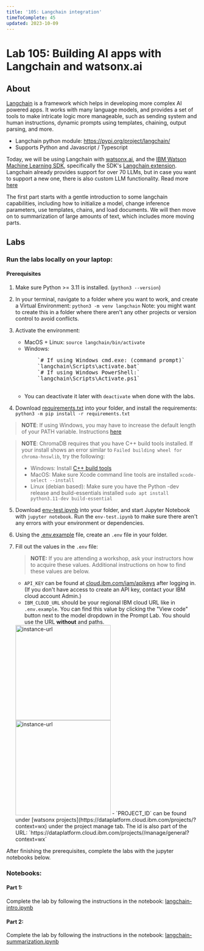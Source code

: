 ```yaml
---
title: '105: Langchain integration'
timeToComplete: 45
updated: 2023-10-09
---
```


# Lab 105: Building AI apps with Langchain and watsonx.ai

## About

[Langchain](https://docs.langchain.com/docs/) is a framework which helps in developing more complex AI powered apps. It works with many language models, and provides a set of tools to make intricate logic more manageable, such as sending system and human instructions, dynamic prompts using templates, chaining, output parsing, and more.
   - Langchain python module: https://pypi.org/project/langchain/
   - Supports Python and Javascript / Typescript

Today, we will be using Langchain with [watsonx.ai](https://www.ibm.com/products/watsonx-ai), and the [IBM Watson Machine Learning SDK](https://ibm.github.io/watson-machine-learning-sdk/), specifically the SDK's [Langchain extension](https://ibm.github.io/watson-machine-learning-sdk/fm_extensions.html#langchain). Langchain already provides support for over 70 LLMs, but in case you want to support a new one, there is also custom LLM functionality. Read more [here](https://python.langchain.com/docs/modules/model_io/models/llms/custom_llm)

The first part starts with a gentle introduction to some langchain capabilities, including how to initialize a model, change inference parameters, use templates, chains, and load documents. We will then move on to summarization of large amounts of text, which includes more moving parts.

## Labs

### Run the labs locally on your laptop:

#### Prerequisites
1. Make sure Python >= 3.11 is installed. (`python3 --version`)
2. In your terminal, navigate to a folder where you want to work, and create a Virtual Environment: `python3 -m venv langchain` Note: you might want to create this in a folder where there aren't any other projects or version control to avoid conflicts.
3. Activate the environment:
   * MacOS + Linux: `source langchain/bin/activate`
   * Windows: 
      <pre>
         `# If using Windows cmd.exe: (command prompt)`
         `langchain\Scripts\activate.bat`
         `# If using Windows PowerShell:`
         `langchain\Scripts\Activate.ps1`
      </pre>
   * You can deactivate it later with `deactivate` when done with the labs.  
  
4. Download [requirements.txt](https://github.com/ibm-build-lab/VAD-VAR-Workshop/blob/main/content/Watsonx/WatsonxAI/105/requirements.txt) into your folder, and install the requirements: `python3 -m pip install -r requirements.txt`

  > **NOTE**: If using Windows, you may have to increase the default length of your PATH variable. Instructions [here](https://www.howtogeek.com/266621/how-to-make-windows-10-accept-file-paths-over-260-characters/)

  > **NOTE**: ChromaDB requires that you have C++ build tools installed. If your install shows an error similar to `Failed building wheel for chroma-hnswlib`, try the following:
  >  - Windows: Install [C++ build tools](https://visualstudio.microsoft.com/visual-cpp-build-tools/)
  >  - MacOS: Make sure Xcode command line tools are installed `xcode-select --install`
  >  - Linux (debian based): Make sure you have the Python -dev release and build-essentials installed `sudo apt install python3.11-dev build-essential`

5. Download [env-test.ipynb](https://github.com/ibm-build-lab/VAD-VAR-Workshop/blob/main/content/Watsonx/WatsonxAI/105/env-test.ipynb) into your folder, and start Jupyter Notebook with `jupyter notebook`. Run the `env-test.ipynb` to make sure there aren't any errors with your environment or dependencies.
6. Using the [.env.example](https://github.com/ibm-build-lab/VAD-VAR-Workshop/blob/main/content/Watsonx/WatsonxAI/105/.env.example) file, create an `.env` file in your folder.
7. Fill out the values in the `.env` file:
   
   > **NOTE:** If you are attending a workshop, ask your instructors how to acquire these values. Additional instructions on how to find these values are below.
   - `API_KEY` can be found at [cloud.ibm.com/iam/apikeys](https://cloud.ibm.com/iam/apikeys) after logging in. (If you don't have access to create an API key, contact your IBM cloud account Admin.)
   - `IBM_CLOUD_URL` should be your regional IBM cloud URL like in `.env.example`. You can find this value by clicking the "View code" button next to the model dropdown in the Prompt Lab. You should use the URL **without** and paths.
   <img src="https://raw.githubusercontent.com/ibm-build-lab/VAD-VAR-Workshop/karsten/ws-follow-on/content/Watsonx/WatsonxAI/images/105/instance-url.png" alt="instance-url" width="250"/>
   <img src="https://raw.githubusercontent.com/ibm-build-lab/VAD-VAR-Workshop/karsten/ws-follow-on/content/Watsonx/WatsonxAI/images/105/instance-url-2.png" alt="instance-url" width="250"/>
   - `PROJECT_ID` can be found under [watsonx projects](https://dataplatform.cloud.ibm.com/projects/?context=wx) under the project manage tab. The id is also part of the URL: `https://dataplatform.cloud.ibm.com/projects/<project-id>/manage/general?context=wx`

After finishing the prerequisites, complete the labs with the jupyter notebooks below.


### Notebooks: 

#### Part 1:
Complete the lab by following the instructions in the notebook: [langchain-intro.ipynb](https://github.com/ibm-build-lab/VAD-VAR-Workshop/blob/main/content/Watsonx/WatsonxAI/105/langchain-intro.ipynb)

#### Part 2:
Complete the lab by following the instructions in the notebook: [langchain-summarization.ipynb](https://github.com/ibm-build-lab/VAD-VAR-Workshop/blob/main/content/Watsonx/WatsonxAI/105/langchain-summarization.ipynb)
